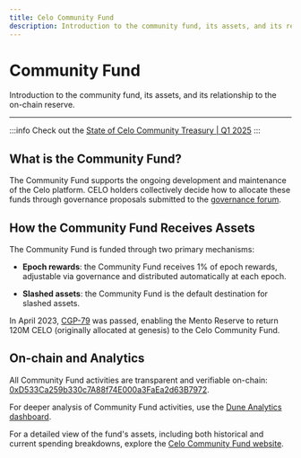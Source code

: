 ```yaml
---
title: Celo Community Fund
description: Introduction to the community fund, its assets, and its relationship to the on-chain reserve.
---
```


# Community Fund

Introduction to the community fund, its assets, and its relationship to the on-chain reserve.

---

:::info
Check out the [State of Celo Community Treasury | Q1 2025](https://forum.celo.org/t/state-of-celo-community-treasury-q1-2025/10573)
:::

## What is the Community Fund?

The Community Fund supports the ongoing development and maintenance of the Celo platform. CELO holders collectively decide how to allocate these funds through governance proposals submitted to the [governance forum](https://forum.celo.org/c/governance/12).

## How the Community Fund Receives Assets

The Community Fund is funded through two primary mechanisms:

- **Epoch rewards**: the Community Fund receives 1% of epoch rewards, adjustable via governance and distributed automatically at each epoch.

- **Slashed assets**: the Community Fund is the default destination for slashed assets.

In April 2023, [CGP-79](https://mondo.celo.org/governance/cgp-79) was passed, enabling the Mento Reserve to return 120M CELO (originally allocated at genesis) to the Celo Community Fund.

## On-chain and Analytics

All Community Fund activities are transparent and verifiable on-chain: [0xD533Ca259b330c7A88f74E000a3FaEa2d63B7972](https://celoscan.io/address/0xD533Ca259b330c7A88f74E000a3FaEa2d63B7972).

For deeper analysis of Community Fund activities, use the [Dune Analytics dashboard](https://dune.com/superchain_eco/celo-community-treasury).

For a detailed view of the fund's assets, including both historical and current spending breakdowns, explore the [Celo Community Fund website](https://www.celocommunityfund.xyz/).
